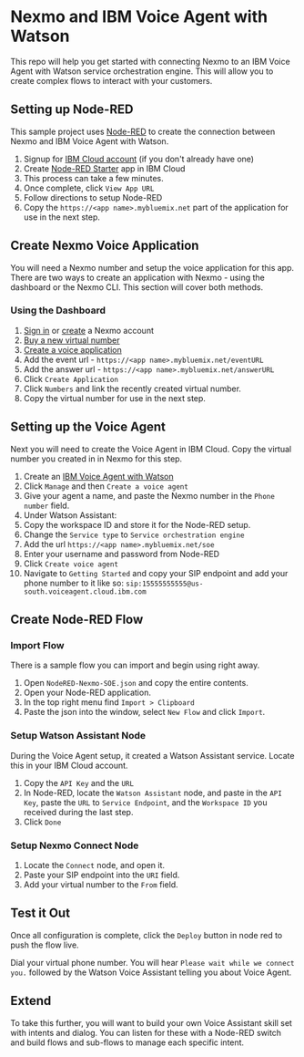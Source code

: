 # Nexmo and IBM Voice Agent with Watson

This repo will help you get started with connecting Nexmo to an IBM Voice Agent with Watson service orchestration engine. This will allow you to create complex flows to interact with your customers. 

## Setting up Node-RED

This sample project uses [Node-RED](https://nodered.org/) to create the connection between Nexmo and IBM Voice Agent with Watson.

1. Signup for [IBM Cloud account](https://nexmo.dev/ibm-account-signup) (if you don't already have one)
1. Create [Node-RED Starter](https://nexmo.dev/ibm-cloud-node-red) app in IBM Cloud
  1. This process can take a few minutes.
  1. Once complete, click `View App URL`
  1. Follow directions to setup Node-RED
1. Copy the `https://<app name>.mybluemix.net` part of the application for use in the next step.

## Create Nexmo Voice Application

You will need a Nexmo number and setup the voice application for this app. There are two ways to create an application with Nexmo - using the dashboard or the Nexmo CLI.  This section will cover both methods.

### Using the Dashboard

1. [Sign in](https://dashboard.nexmo.com/sign-in) or [create](https://dashboard.nexmo.com/sign-up) a Nexmo account
1. [Buy a new virtual number](https://dashboard.nexmo.com/buy-numbers)
1. [Create a voice application](https://dashboard.nexmo.com/voice/create-application)
1. Add the event url - `https://<app name>.mybluemix.net/eventURL`
1. Add the answer url - `https://<app name>.mybluemix.net/answerURL`
1. Click `Create Application`
1. Click `Numbers` and link the recently created virtual number.
1. Copy the virtual number for use in the next step.

## Setting up the Voice Agent

Next you will need to create the Voice Agent in IBM Cloud. Copy the virtual number you created in in Nexmo for this step.

1. Create an [IBM Voice Agent with Watson](https://cloud.ibm.com/catalog/services/voice-agent-with-watson)
1. Click `Manage` and then `Create a voice agent`
1. Give your agent a name, and paste the Nexmo number in the `Phone number` field.
1. Under Watson Assistant:
  1. Copy the workspace ID and store it for the Node-RED setup.
  1. Change the `Service type` to `Service orchestration engine`
  1. Add the url `https://<app name>.mybluemix.net/soe`
  1. Enter your username and password from Node-RED
1. Click `Create voice agent`
1. Navigate to `Getting Started` and copy your SIP endpoint and add your phone number to it like so: `sip:15555555555@us-south.voiceagent.cloud.ibm.com`

## Create Node-RED Flow

### Import Flow

There is a sample flow you can import and begin using right away.  

1. Open `NodeRED-Nexmo-SOE.json` and copy the entire contents.
1. Open your Node-RED application.
1. In the top right menu find `Import > Clipboard`
1. Paste the json into the window, select `New Flow` and click `Import`.

### Setup Watson Assistant Node

During the Voice Agent setup, it created a Watson Assistant service.  Locate this in your IBM Cloud account.

1. Copy the `API Key` and the `URL`
1. In Node-RED, locate the `Watson Assistant` node, and paste in the `API Key`, paste the `URL` to `Service Endpoint`, and the `Workspace ID` you received during the last step.
1. Click `Done`

### Setup Nexmo Connect Node

1. Locate the `Connect` node, and open it.
1. Paste your SIP endpoint into the `URI` field.
1. Add your virtual number to the `From` field.

## Test it Out
Once all configuration is complete, click the `Deploy` button in node red to push the flow live.

Dial your virtual phone number.  You will hear `Please wait while we connect you.` followed by the Watson Voice Assistant telling you about Voice Agent.

## Extend

To take this further, you will want to build your own Voice Assistant skill set with intents and dialog.  You can listen for these with a Node-RED switch and build flows and sub-flows to manage each specific intent.

